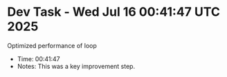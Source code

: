 # Dev Task - Wed Jul 16 00:41:47 UTC 2025
Optimized performance of loop
- Time: 00:41:47
- Notes: This was a key improvement step.
